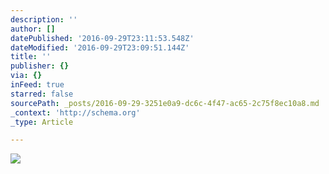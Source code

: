 ```yaml
---
description: ''
author: []
datePublished: '2016-09-29T23:11:53.548Z'
dateModified: '2016-09-29T23:09:51.144Z'
title: ''
publisher: {}
via: {}
inFeed: true
starred: false
sourcePath: _posts/2016-09-29-3251e0a9-dc6c-4f47-ac65-2c75f8ec10a8.md
_context: 'http://schema.org'
_type: Article

---
```

![](https://the-grid-user-content.s3-us-west-2.amazonaws.com/e12c1d07-5645-4849-9660-c9d11b22892d.jpg)
